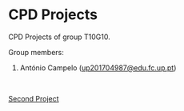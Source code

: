 # CPD Projects

CPD Projects of group T10G10.

Group members:

1. António Campelo (up201704987@edu.fc.up.pt)

<br>

[Second Project](2nd_project/)
